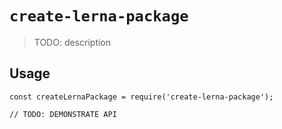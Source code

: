 # `create-lerna-package`

> TODO: description

## Usage

```
const createLernaPackage = require('create-lerna-package');

// TODO: DEMONSTRATE API
```
